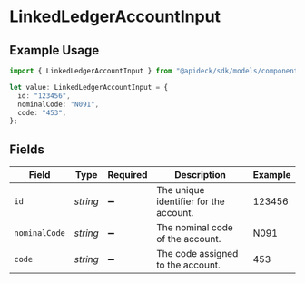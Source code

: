 # LinkedLedgerAccountInput

## Example Usage

```typescript
import { LinkedLedgerAccountInput } from "@apideck/sdk/models/components";

let value: LinkedLedgerAccountInput = {
  id: "123456",
  nominalCode: "N091",
  code: "453",
};
```

## Fields

| Field                                  | Type                                   | Required                               | Description                            | Example                                |
| -------------------------------------- | -------------------------------------- | -------------------------------------- | -------------------------------------- | -------------------------------------- |
| `id`                                   | *string*                               | :heavy_minus_sign:                     | The unique identifier for the account. | 123456                                 |
| `nominalCode`                          | *string*                               | :heavy_minus_sign:                     | The nominal code of the account.       | N091                                   |
| `code`                                 | *string*                               | :heavy_minus_sign:                     | The code assigned to the account.      | 453                                    |